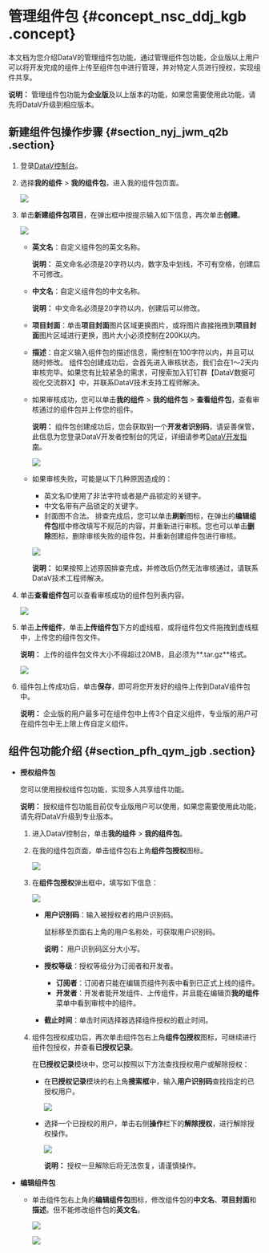 # 管理组件包 {#concept_nsc_ddj_kgb .concept}

本文档为您介绍DataV的管理组件包功能，通过管理组件包功能，企业版以上用户可以将开发完成的组件上传至组件包中进行管理，并对特定人员进行授权，实现组件共享。

**说明：** 管理组件包功能为**企业版**及以上版本的功能，如果您需要使用此功能，请先将DataV升级到相应版本。

## 新建组件包操作步骤 {#section_nyj_jwm_q2b .section}

1.  登录[DataV控制台](https://datav.aliyun.com/)。
2.  选择**我的组件** \> **我的组件包**，进入我的组件包页面。

    ![](http://static-aliyun-doc.oss-cn-hangzhou.aliyuncs.com/assets/img/96059/155315757937024_zh-CN.png)

3.  单击**新建组件包项目**，在弹出框中按提示输入如下信息，再次单击**创建**。

    ![](http://static-aliyun-doc.oss-cn-hangzhou.aliyuncs.com/assets/img/96059/155315757937023_zh-CN.png)

    -   **英文名**：自定义组件包的英文名称。

        **说明：** 英文命名必须是20字符以内，数字及中划线，不可有空格，创建后不可修改。

    -   **中文名**：自定义组件包的中文名称。

        **说明：** 中文命名必须是20字符以内，创建后可以修改。

    -   **项目封面**：单击**项目封面**图片区域更换图片，或将图片直接拖拽到**项目封面**图片区域进行更换，图片大小必须控制在200K以内。
    -   **描述**：自定义输入组件包的描述信息，需控制在100字符以内，并且可以随时修改。
    组件包创建成功后，会首先进入审核状态，我们会在1～2天内审核完毕。如果您有比较紧急的需求，可搜索加入钉钉群【DataV数据可视化交流群X】中，并联系DataV技术支持工程师解决。

    -   如果审核成功，您可以单击**我的组件** \> **我的组件包** \> **查看组件包**，查看审核通过的组件包并上传您的组件。

        **说明：** 组件包创建成功后，您会获取到一个**开发者识别码**，请妥善保管，此信息为您登录DataV开发者控制台的凭证，详细请参考[DataV开发指南](../../../../../cn.zh-CN/开发指南/快速开始.md#)。

        ![](http://static-aliyun-doc.oss-cn-hangzhou.aliyuncs.com/assets/img/96059/155315757937070_zh-CN.png)

    -   如果审核失败，可能是以下几种原因造成的：

        -   英文名ID使用了非法字符或者是产品锁定的关键字。
        -   中文名带有产品锁定的关键字。
        -   封面图不合法。
        排查完成后，您可以单击**刷新**图标，在弹出的**编辑组件包**框中修改填写不规范的内容，并重新进行审核。您也可以单击**删除**图标，删除审核失败的组件包，并重新创建组件包进行审核。

        ![](http://static-aliyun-doc.oss-cn-hangzhou.aliyuncs.com/assets/img/96059/155315757937879_zh-CN.png)

        **说明：** 如果按照上述原因排查完成，并修改后仍然无法审核通过，请联系DataV技术工程师解决。

4.  单击**查看组件包**可以查看审核成功的组件包列表内容。

    ![](http://static-aliyun-doc.oss-cn-hangzhou.aliyuncs.com/assets/img/96059/155315757937030_zh-CN.png)

5.  单击**上传组件**，单击**上传组件包**下方的虚线框，或将组件包文件拖拽到虚线框中，上传您的组件包文件。

    **说明：** 上传的组件包文件大小不得超过20MB，且必须为**.tar.gz**格式。

    ![](http://static-aliyun-doc.oss-cn-hangzhou.aliyuncs.com/assets/img/96059/155315757937029_zh-CN.png)

6.  组件包上传成功后，单击**保存**，即可将您开发好的组件上传到DataV组件包中。

    **说明：** 企业版的用户最多可在组件包中上传3个自定义组件，专业版的用户可在组件包中无上限上传自定义组件。


## 组件包功能介绍 {#section_pfh_qym_jgb .section}

-   **授权组件包**

    您可以使用授权组件包功能，实现多人共享组件功能。

    **说明：** 授权组件包功能目前仅专业版用户可以使用，如果您需要使用此功能，请先将DataV升级到专业版本。

    1.  进入DataV控制台，单击**我的组件** \> **我的组件包**。
    2.  在我的组件包页面，单击组件包右上角**组件包授权**图标。

        ![](http://static-aliyun-doc.oss-cn-hangzhou.aliyuncs.com/assets/img/96059/155315757937036_zh-CN.png)

    3.  在**组件包授权**弹出框中，填写如下信息：

        ![](http://static-aliyun-doc.oss-cn-hangzhou.aliyuncs.com/assets/img/96059/155315757937031_zh-CN.png)

        -   **用户识别码**：输入被授权者的用户识别码。

            鼠标移至页面右上角的用户名称处，可获取用户识别码。

            **说明：** 用户识别码区分大小写。

        -   **授权等级**：授权等级分为订阅者和开发者。
            -   **订阅者**：订阅者只能在编辑页组件列表中看到已正式上线的组件。
            -   **开发者**：开发者能开发组件、上传组件，并且能在编辑页**我的组件**菜单中看到审核中的组件。
        -   **截止时间**：单击时间选择器选择组件授权的截止时间。
    4.  组件包授权成功后，再次单击组件包右上角**组件包授权**图标，可继续进行组件包授权，并查看**已授权记录**。

        在**已授权记录**模块中，您可以按照以下方法查找授权用户或解除授权：

        -   在**已授权记录**模块的右上角**搜索框**中，输入**用户识别码**查找指定的已授权用户。

            ![](http://static-aliyun-doc.oss-cn-hangzhou.aliyuncs.com/assets/img/96059/155315757937047_zh-CN.png)

        -   选择一个已授权的用户，单击右侧**操作**栏下的**解除授权**，进行解除授权操作。

            ![](http://static-aliyun-doc.oss-cn-hangzhou.aliyuncs.com/assets/img/96059/155315758037048_zh-CN.png)

            **说明：** 授权一旦解除后将无法恢复，请谨慎操作。

-   **编辑组件包**
    -   单击组件包右上角的**编辑组件包**图标，修改组件包的**中文名**、**项目封面**和**描述**。但不能修改组件包的**英文名**。

        ![](http://static-aliyun-doc.oss-cn-hangzhou.aliyuncs.com/assets/img/96059/155315758037089_zh-CN.png)

        ![](http://static-aliyun-doc.oss-cn-hangzhou.aliyuncs.com/assets/img/96059/155315758037049_zh-CN.png)


